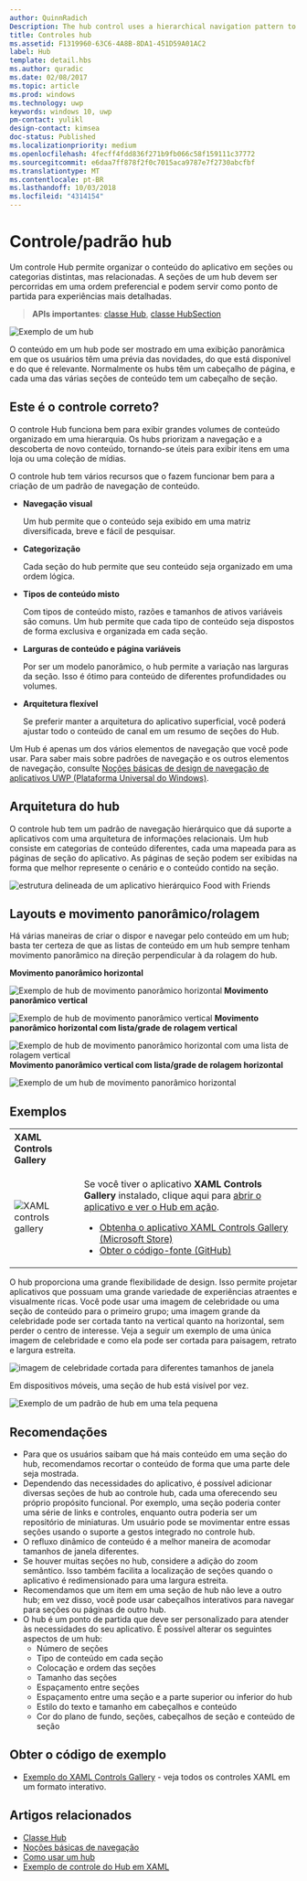 ```yaml
---
author: QuinnRadich
Description: The hub control uses a hierarchical navigation pattern to support apps with a relational information architecture.
title: Controles hub
ms.assetid: F1319960-63C6-4A8B-8DA1-451D59A01AC2
label: Hub
template: detail.hbs
ms.author: quradic
ms.date: 02/08/2017
ms.topic: article
ms.prod: windows
ms.technology: uwp
keywords: windows 10, uwp
pm-contact: yulikl
design-contact: kimsea
doc-status: Published
ms.localizationpriority: medium
ms.openlocfilehash: 4fecff4fdd836f271b9fb066c58f159111c37772
ms.sourcegitcommit: e6daa7ff878f2f0c7015aca9787e7f2730abcfbf
ms.translationtype: MT
ms.contentlocale: pt-BR
ms.lasthandoff: 10/03/2018
ms.locfileid: "4314154"
---
```

# <a name="hub-controlpattern"></a>Controle/padrão hub

 


Um controle Hub permite organizar o conteúdo do aplicativo em seções ou categorias distintas, mas relacionadas. A seções de um hub devem ser percorridas em uma ordem preferencial e podem servir como ponto de partida para experiências mais detalhadas.

> **APIs importantes**: [classe Hub](https://msdn.microsoft.com/library/windows/apps/dn251843), [classe HubSection](https://msdn.microsoft.com/library/windows/apps/dn251845)

![Exemplo de um hub](images/hub_example_tablet.png)

O conteúdo em um hub pode ser mostrado em uma exibição panorâmica em que os usuários têm uma prévia das novidades, do que está disponível e do que é relevante. Normalmente os hubs têm um cabeçalho de página, e cada uma das várias seções de conteúdo tem um cabeçalho de seção.


## <a name="is-this-the-right-control"></a>Este é o controle correto?

O controle Hub funciona bem para exibir grandes volumes de conteúdo organizado em uma hierarquia. Os hubs priorizam a navegação e a descoberta de novo conteúdo, tornando-se úteis para exibir itens em uma loja ou uma coleção de mídias.

O controle hub tem vários recursos que o fazem funcionar bem para a criação de um padrão de navegação de conteúdo.

-   **Navegação visual**

    Um hub permite que o conteúdo seja exibido em uma matriz diversificada, breve e fácil de pesquisar.

-   **Categorização**

    Cada seção do hub permite que seu conteúdo seja organizado em uma ordem lógica.

-   **Tipos de conteúdo misto**

    Com tipos de conteúdo misto, razões e tamanhos de ativos variáveis são comuns. Um hub permite que cada tipo de conteúdo seja dispostos de forma exclusiva e organizada em cada seção.

-   **Larguras de conteúdo e página variáveis**

    Por ser um modelo panorâmico, o hub permite a variação nas larguras da seção. Isso é ótimo para conteúdo de diferentes profundidades ou volumes.

-   **Arquitetura flexível**

    Se preferir manter a arquitetura do aplicativo superficial, você poderá ajustar todo o conteúdo de canal em um resumo de seções do Hub.

Um Hub é apenas um dos vários elementos de navegação que você pode usar. Para saber mais sobre padrões de navegação e os outros elementos de navegação, consulte [Noções básicas de design de navegação de aplicativos UWP (Plataforma Universal do Windows)](../basics/navigation-basics.md).

## <a name="hub-architecture"></a>Arquitetura do hub

O controle hub tem um padrão de navegação hierárquico que dá suporte a aplicativos com uma arquitetura de informações relacionais. Um hub consiste em categorias de conteúdo diferentes, cada uma mapeada para as páginas de seção do aplicativo. As páginas de seção podem ser exibidas na forma que melhor represente o cenário e o conteúdo contido na seção.

![estrutura delineada de um aplicativo hierárquico Food with Friends](images/navigation_diagram_food_with_friends_app_new.png)

## <a name="layouts-and-panningscrolling"></a>Layouts e movimento panorâmico/rolagem

Há várias maneiras de criar o dispor e navegar pelo conteúdo em um hub; basta ter certeza de que as listas de conteúdo em um hub sempre tenham movimento panorâmico na direção perpendicular à da rolagem do hub.

**Movimento panorâmico horizontal**

![Exemplo de hub de movimento panorâmico horizontal](images/controls_hub_horizontal_pan.png)
**Movimento panorâmico vertical**

![Exemplo de hub de movimento panorâmico vertical](images/controls_hub_vertical_pan.png)
**Movimento panorâmico horizontal com lista/grade de rolagem vertical**

![Exemplo de hub de movimento panorâmico horizontal com uma lista de rolagem vertical](images/controls_hub_horizontal_vertical_scroll.png)
**Movimento panorâmico vertical com lista/grade de rolagem horizontal**

![Exemplo de um hub de movimento panorâmico horizontal](images/controls_hub_vertical_horizontal_scroll.png)

## <a name="examples"></a>Exemplos

<table>
<th align="left">XAML Controls Gallery<th>
<tr>
<td><img src="images/xaml-controls-gallery-sm.png" alt="XAML controls gallery"></img></td>
<td>
    <p>Se você tiver o aplicativo <strong style="font-weight: semi-bold">XAML Controls Gallery</strong> instalado, clique aqui para <a href="xamlcontrolsgallery:/item/Hub">abrir o aplicativo e ver o Hub em ação</a>.</p>
    <ul>
    <li><a href="https://www.microsoft.com/store/productId/9MSVH128X2ZT">Obtenha o aplicativo XAML Controls Gallery (Microsoft Store)</a></li>
    <li><a href="https://github.com/Microsoft/Windows-universal-samples/tree/master/Samples/XamlUIBasics">Obter o código-fonte (GitHub)</a></li>
    </ul>
</td>
</tr>
</table>

O hub proporciona uma grande flexibilidade de design. Isso permite projetar aplicativos que possuam uma grande variedade de experiências atraentes e visualmente ricas. Você pode usar uma imagem de celebridade ou uma seção de conteúdo para o primeiro grupo; uma imagem grande da celebridade pode ser cortada tanto na vertical quanto na horizontal, sem perder o centro de interesse. Veja a seguir um exemplo de uma única imagem de celebridade e como ela pode ser cortada para paisagem, retrato e largura estreita.

![imagem de celebridade cortada para diferentes tamanhos de janela](images/hub_hero_cropped2.png)

Em dispositivos móveis, uma seção de hub está visível por vez.

![Exemplo de um padrão de hub em uma tela pequena](images/phone_hub_example.png)

## <a name="recommendations"></a>Recomendações

-   Para que os usuários saibam que há mais conteúdo em uma seção do hub, recomendamos recortar o conteúdo de forma que uma parte dele seja mostrada.
-   Dependendo das necessidades do aplicativo, é possível adicionar diversas seções de hub ao controle hub, cada uma oferecendo seu próprio propósito funcional. Por exemplo, uma seção poderia conter uma série de links e controles, enquanto outra poderia ser um repositório de miniaturas. Um usuário pode se movimentar entre essas seções usando o suporte a gestos integrado no controle hub.
-   O refluxo dinâmico de conteúdo é a melhor maneira de acomodar tamanhos de janela diferentes.
-   Se houver muitas seções no hub, considere a adição do zoom semântico. Isso também facilita a localização de seções quando o aplicativo é redimensionado para uma largura estreita.
-   Recomendamos que um item em uma seção de hub não leve a outro hub; em vez disso, você pode usar cabeçalhos interativos para navegar para seções ou páginas de outro hub.
-   O hub é um ponto de partida que deve ser personalizado para atender às necessidades do seu aplicativo. É possível alterar os seguintes aspectos de um hub:
    -   Número de seções
    -   Tipo de conteúdo em cada seção
    -   Colocação e ordem das seções
    -   Tamanho das seções
    -   Espaçamento entre seções
    -   Espaçamento entre uma seção e a parte superior ou inferior do hub
    -   Estilo do texto e tamanho em cabeçalhos e conteúdo
    -   Cor do plano de fundo, seções, cabeçalhos de seção e conteúdo de seção

## <a name="get-the-sample-code"></a>Obter o código de exemplo

- [Exemplo do XAML Controls Gallery](https://github.com/Microsoft/Windows-universal-samples/tree/master/Samples/XamlUIBasics) - veja todos os controles XAML em um formato interativo.

## <a name="related-articles"></a>Artigos relacionados

- [Classe Hub](https://msdn.microsoft.com/library/windows/apps/dn251843)
- [Noções básicas de navegação](../basics/navigation-basics.md)
- [Como usar um hub](https://msdn.microsoft.com/library/windows/apps/xaml/dn308518)
- [Exemplo de controle do Hub em XAML](http://go.microsoft.com/fwlink/p/?LinkID=310072)
